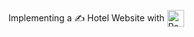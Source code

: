 Implementing a ✍ Hotel Website with <img src="./solana-proj/public/logo192.png" alt="React" width="27" height="27" style="vertical-align: bottom; margin-right: 5px;">
